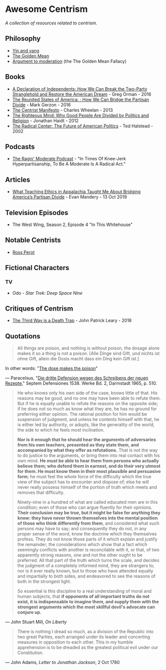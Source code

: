 # Awesome Centrism
_A collection of resources related to centrism._


## Philosophy
* [Yin and yang](https://en.wikipedia.org/wiki/Yin_and_yang)
* [The Golden Mean](https://en.wikipedia.org/wiki/Golden_mean_(philosophy))
* [Argument to moderation](https://en.wikipedia.org/wiki/Argument_to_moderation) (the The Golden Mean Fallacy)

## Books
* [A Declaration of Independents: How We Can Break the Two-Party Stranglehold and Restore the American Dream](https://www.amazon.com/gp/product/1626343322) - Greg Orman - 2016
* [The Reunited States of America: : How We Can Bridge the Partisan Divide](https://www.amazon.com/gp/product/1626566585) - Mark Gerzon - 2016
* [The Centrist Manifesto](https://www.amazon.com/gp/product/0393346870) - Charles Wheelan - 2013
* [The Righteous Mind: Why Good People Are Divided by Politics and Religion](https://www.amazon.com/Righteous-Mind-Divided-Politics-Religion/dp/0307455777) - Jonathan Haidt - 2012
* [The Radical Center: The Future of American Politics](https://www.amazon.com/gp/product/0385720297) - Ted Halstead - 2002

## Podcasts
* [The Ragin' Moderate Podcast](https://theraginmoderate.com/) - "In Times Of Knee-Jerk Hyperpartisanship, To Be A Moderate Is A Radical Act."

## Articles
* [What Teaching Ethics in Appalachia Taught Me About Bridging America’s Partisan Divide](https://www.politico.com/magazine/story/2019/10/13/america-cultural-divide-red-state-blue-state-228111) - Evan Mandery - 13 Oct 2019

## Television Episodes
* The West Wing, Season 2, Episode 4 "In This Whitehouse"

## Notable Centrists
* [Ross Perot](https://en.wikipedia.org/wiki/Ross_Perot)

## Fictional Characters
### TV
* Odo - _Star Trek: Deep Space Nine_

## Critiques of Centrism
* [The Third Way is a Death Trap](https://jacobinmag.com/2018/08/centrism-democratic-party-lieberman-ocasio-cortez) - John Patrick Leary - 2018

## Quotations

> All things are poison, and nothing is without poison, the dosage alone makes it so a thing is not a poison. \[Alle Dinge sind Gift, und nichts ist ohne Gift, allein die Dosis macht dass ein Ding kein Gift ist.\]

In other words: "[The dose makes the poison](https://en.wikipedia.org/wiki/The_dose_makes_the_poison)"

— Paracelsus, "[Die dritte Defension wegen des Schreibens der neuen Rezepte](http://www.zeno.org/Philosophie/M/Paracelsus/Septem+Defensiones/Die+dritte+Defension+wegen+des+Schreibens+der+neuen+Rezepte)," Septem Defensiones 1538. Werke Bd. 2, Darmstadt 1965, p. 510.

>He who knows only his own side of the case, knows little of that. His reasons may be good, and no one may have been able to refute them. But if he is equally unable to refute the reasons on the opposite side; if he does not so much as know what they are, he has no ground for preferring either opinion. The rational position for him would be suspension of judgment, and unless he contents himself with that, he is either led by authority, or adopts, like the generality of the world, the side to which he feels most inclination.  
>  
>**Nor is it enough that he should hear the arguments of adversaries from his own teachers, presented as they state them, and accompanied by what they offer as refutations.** That is not the way to do justice to the arguments, or bring them into real contact with his own mind. **He must be able to hear them from persons who actually believe them; who defend them in earnest, and do their very utmost for them. He must know them in their most plausible and persuasive form**; he must feel the whole force of the difficulty which the true view of the subject has to encounter and dispose of; else he will never really possess himself of the portion of truth which meets and removes that difficulty.  
>  
>Ninety-nine in a hundred of what are called educated men are in this condition; even of those who can argue fluently for their opinions. **Their conclusion may be true, but it might be false for anything they know: they have never thrown themselves into the mental position of those who think differently from them**, and considered what such persons may have to say; and consequently they do not, in any proper sense of the word, know the doctrine which they themselves profess. They do not know those parts of it which explain and justify the remainder; the considerations which show that a fact which seemingly conflicts with another is reconcilable with it, or that, of two apparently strong reasons, one and not the other ought to be preferred. All that part of the truth which turns the scale, and decides the judgment of a completely informed mind, they are strangers to; nor is it ever really known, but to those who have attended equally and impartially to both sides, and endeavored to see the reasons of both in the strongest light.  
>  
>So essential is this discipline to a real understanding of moral and human subjects, that **if opponents of all important truths do not exist, it is indispensable to imagine them, and supply them with the strongest arguments which the most skillful devil's advocate can conjure up.**

— John Stuart Mill, _On Liberty_

> There is nothing I dread so much, as a division of the Republic into two great Parties, each arranged under its leader and concerting measures in opposition to each other. This in my humble apprehension is to be dreaded as the greatest political evil under our Constitution.

— John Adams, _Letter to Jonathan Jackson_, 2 Oct 1780
